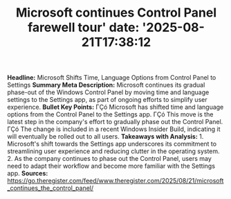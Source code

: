 ﻿---
title: "Microsoft continues Control Panel farewell tour'
date: '2025-08-21T17:38:12"
category: "Markets"
summary: ""
slug: "microsoft continues control panel farewell tour"
source_urls:
  - "https://go.theregister.com/feed/www.theregister.com/2025/08/21/microsoft_continues_the_control_panel/"
seo:
  title: "Microsoft continues Control Panel farewell tour | Hash n Hedge'
  description: '"
  keywords: ["news", "markets", "brief"]
---
**Headline:** Microsoft Shifts Time, Language Options from Control Panel to Settings  **Summary Meta Description:** Microsoft continues its gradual phase-out of the Windows Control Panel by moving time and language settings to the Settings app, as part of ongoing efforts to simplify user experience.  **Bullet Key Points:**  ΓÇó Microsoft has shifted time and language options from the Control Panel to the Settings app. ΓÇó This move is the latest step in the company's effort to gradually phase out the Control Panel. ΓÇó The change is included in a recent Windows Insider Build, indicating it will eventually be rolled out to all users.  **Takeaways with Analysis:**  1. Microsoft's shift towards the Settings app underscores its commitment to streamlining user experience and reducing clutter in the operating system. 2. As the company continues to phase out the Control Panel, users may need to adapt their workflow and become more familiar with the Settings app.  **Sources:** https://go.theregister.com/feed/www.theregister.com/2025/08/21/microsoft_continues_the_control_panel/ 
